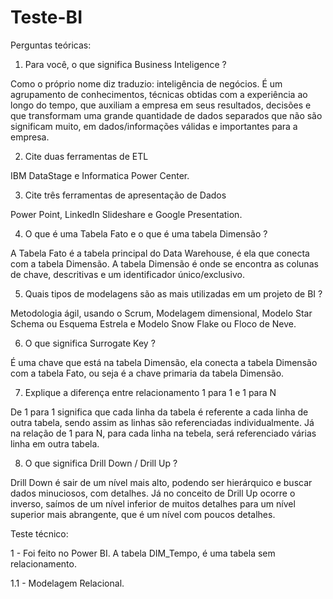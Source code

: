   # Teste-BI

Perguntas teóricas:

1. Para você, o que significa Business Inteligence ?

Como o próprio nome diz traduzio: inteligência de negócios. É um agrupamento de conhecimentos, técnicas obtidas com a experiência ao longo do tempo, que auxiliam a empresa em seus resultados, decisões e que transformam uma grande quantidade de dados separados que não são significam muito, em dados/informações válidas e importantes para a empresa.

2. Cite duas ferramentas de ETL

IBM DataStage e Informatica Power Center.

3. Cite três ferramentas de apresentação de Dados

Power Point, LinkedIn Slideshare e Google Presentation.

4. O que é uma Tabela Fato e o que é uma tabela Dimensão ?

A Tabela Fato é a tabela principal do Data Warehouse, é ela que conecta com a tabela Dimensão. A tabela Dimensão é onde se encontra as colunas de chave, descritivas e um  identificador único/exclusivo. 

5. Quais tipos de modelagens são as mais utilizadas em um projeto de BI ?

Metodologia ágil, usando o Scrum, Modelagem dimensional, Modelo Star Schema ou Esquema Estrela e Modelo Snow Flake ou Floco de Neve.

6. O que significa Surrogate Key ?

É uma chave que está na tabela Dimensão, ela conecta a tabela Dimensão com a tabela Fato, ou seja é a chave primaria da tabela Dimensão.

7. Explique a diferença entre relacionamento 1 para 1 e 1 para N

De 1 para 1 significa que cada linha da tabela é referente a cada linha de outra tabela, sendo assim as linhas são referenciadas individualmente. Já na relação de 1 para N, para cada linha na tebela, será referenciado várias linha em outra tabela.

8. O que significa Drill Down / Drill Up ?

Drill Down é sair de um nível mais alto, podendo ser hierárquico e buscar dados minuciosos, com detalhes. Já no conceito de Drill Up ocorre o inverso, saímos de um nível inferior de muitos detalhes para um nível superior mais abrangente, que é um nível com poucos detalhes.




Teste técnico:

1 - Foi feito no Power BI. A tabela DIM_Tempo, é uma tabela sem relacionamento.

1.1 - Modelagem Relacional.
